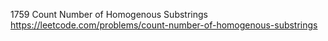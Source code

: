 1759 Count Number of Homogenous Substrings https://leetcode.com/problems/count-number-of-homogenous-substrings